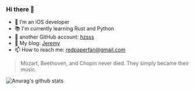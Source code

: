 ### Hi there 👋

- 🔭 I’m an iOS developer
- 📚 I'm currently learning Rust and  Python
- 🌱 another GitHub account: [hzsss](https://github.com/hzsss)
- 👯 My blog: [Jeremy](https://www.notion.so/jeremyhuang/Jeremy-6bd9b368d6dc48a9ab0a00b75f63bcec)
- 📫 How to reach me: redpaperfan@gmail.com


> Mozart, Beethoven, and Chopin never died. They simply became their music.

![Anurag's github stats](https://github-readme-stats.vercel.app/api?username=JeremyHuang37&show_icons=true)
